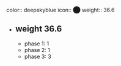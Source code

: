 color:: deepskyblue
icon:: ⬤
weight:: 36.6
- ## weight 36.6
  - phase 1: 1
  - phase 2: 1
  - phase 3: 3


